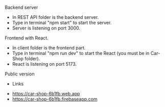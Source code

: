 Backend server

* In REST API folder is the backend server.
* Type in terminal "npm start" to start the server.
* Server is listening on port 3000.

Frontend with React.

* In client folder is the frontend part.
* Type in terminal "npm run dev" to start the React (you must be in Car-Shop folder).
* React is listening on port 5173.

Public version

* Links
 - https://car-shop-6b1fb.web.app
 - https://car-shop-6b1fb.firebaseapp.com
